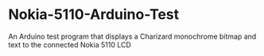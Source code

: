 Nokia-5110-Arduino-Test
=======================

An Arduino test program that displays a Charizard monochrome bitmap and text to the connected Nokia 5110 LCD
